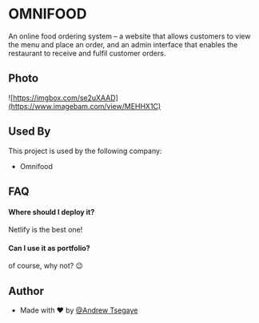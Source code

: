 
# OMNIFOOD

An online food ordering system – a website that allows customers to view the menu and place an order,
and an admin interface that enables the restaurant to receive and fulfil customer orders.
## Photo

![https://imgbox.com/se2uXAAD](https://www.imagebam.com/view/MEHHX1C)

## Used By

This project is used by the following company:

- Omnifood

## FAQ

#### Where should I deploy it?

Netlify is the best one!

#### Can I use it as portfolio?

of course, why not? 😉


## Author

-  Made with ❤ by [@Andrew Tsegaye](https://www.github.com/Andrew-Tsegaye)

